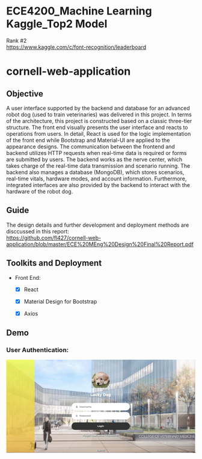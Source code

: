 # ECE4200_Machine Learning Kaggle_Top2 Model
Rank #2  
https://www.kaggle.com/c/font-recognition/leaderboard
# cornell-web-application

## Objective

A user interface supported by the backend and database for an advanced robot dog (used to train veterinaries) was delivered in this project. In terms of the architecture, this project is constructed based on a classic three-tier structure. The front end visually presents the user interface and reacts to operations from users. In detail, React is used for the logic implementation of the front end while Bootstrap and Material-UI are applied to the appearance designs. The communication between the frontend and backend utilizes HTTP requests when real-time data is required or forms are submitted by users. The backend works as the nerve center, which takes charge of the real-time data transmission and scenario running. The backend also manages a database (MongoDB), which stores scenarios, real-time vitals, hardware modes, and account information. Furthermore, integrated interfaces are also provided by the backend to interact with the hardware of the robot dog. 


## Guide
The design details and further development and deployment methods are disccussed in this report:  
https://github.com/fl427/cornell-web-application/blob/master/ECE%20MEng%20Design%20Final%20Report.pdf

## Toolkits and Deployment

- Front End:
  - [x] React
  - [x] Material Design for Bootstrap
  - [x] Axios


## Demo
### User Authentication:
  ![image](https://github.com/fl427/cornell-web-application/blob/master/Demo/0.jpg)

